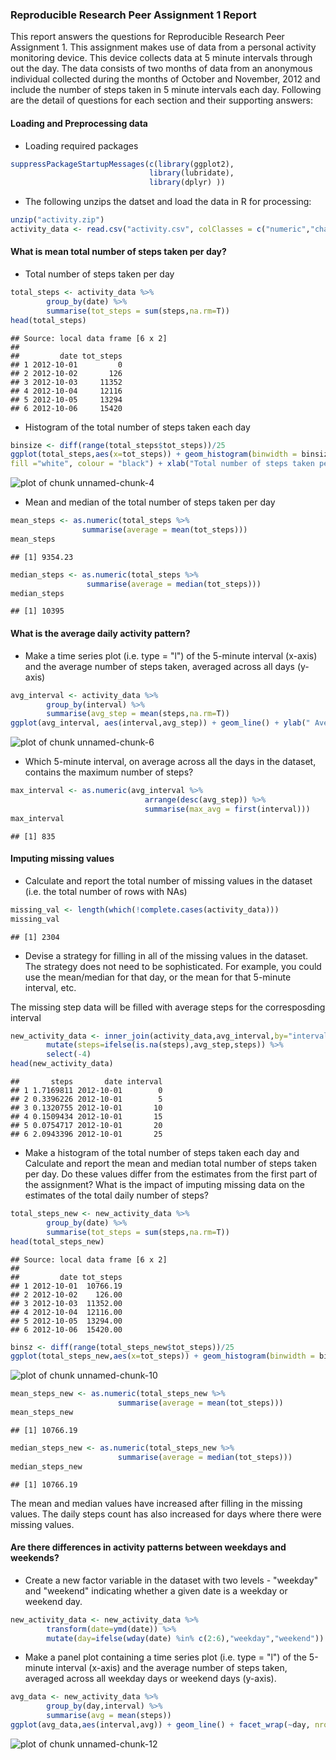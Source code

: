 ### Reproducible Research Peer Assignment 1 Report

This report answers the questions for Reproducible Research Peer Assignment 1. This assignment makes use of data from a personal activity monitoring device. This device collects data at 5 minute intervals through out the day. The data consists of two months of data from an anonymous individual collected during the months of October and November, 2012 and include the number of steps taken in 5 minute intervals each day.
Following are the detail of questions for each section and their supporting answers: 
#### Loading and Preprocessing data

- Loading required packages

```r
suppressPackageStartupMessages(c(library(ggplot2),
                               library(lubridate),
                               library(dplyr) ))
```

- The following unzips the datset and load the data in R for processing:

```r
unzip("activity.zip")
activity_data <- read.csv("activity.csv", colClasses = c("numeric","character","numeric"))
```

#### What is mean total number of steps taken per day?

- Total number of steps taken per day

```r
total_steps <- activity_data %>% 
        group_by(date) %>% 
        summarise(tot_steps = sum(steps,na.rm=T))
head(total_steps)
```

```
## Source: local data frame [6 x 2]
## 
##         date tot_steps
## 1 2012-10-01         0
## 2 2012-10-02       126
## 3 2012-10-03     11352
## 4 2012-10-04     12116
## 5 2012-10-05     13294
## 6 2012-10-06     15420
```

- Histogram of the total number of steps taken each day

```r
binsize <- diff(range(total_steps$tot_steps))/25
ggplot(total_steps,aes(x=tot_steps)) + geom_histogram(binwidth = binsize, 
fill ="white", colour = "black") + xlab("Total number of steps taken per day")
```

![plot of chunk unnamed-chunk-4](figure/unnamed-chunk-4-1.png) 

- Mean and median of the total number of steps taken per day

```r
mean_steps <- as.numeric(total_steps %>% 
                summarise(average = mean(tot_steps)))
mean_steps
```

```
## [1] 9354.23
```

```r
median_steps <- as.numeric(total_steps %>% 
                 summarise(average = median(tot_steps)))
median_steps
```

```
## [1] 10395
```

#### What is the average daily activity pattern?

- Make a time series plot (i.e. type = "l") of the 5-minute interval (x-axis) and the average number of steps taken, averaged across all days (y-axis)

```r
avg_interval <- activity_data %>% 
        group_by(interval) %>% 
        summarise(avg_step = mean(steps,na.rm=T))
ggplot(avg_interval, aes(interval,avg_step)) + geom_line() + ylab(" Average Steps")
```

![plot of chunk unnamed-chunk-6](figure/unnamed-chunk-6-1.png) 

- Which 5-minute interval, on average across all the days in the dataset, contains the maximum number of steps?

```r
max_interval <- as.numeric(avg_interval %>%  
                              arrange(desc(avg_step)) %>%
                              summarise(max_avg = first(interval)))
max_interval
```

```
## [1] 835
```

#### Imputing missing values

- Calculate and report the total number of missing values in the dataset (i.e. the total number of rows with NAs)

```r
missing_val <- length(which(!complete.cases(activity_data)))
missing_val
```

```
## [1] 2304
```

- Devise a strategy for filling in all of the missing values in the dataset. The strategy does not need to be sophisticated. For example, you could use the mean/median for that day, or the mean for that 5-minute interval, etc.

The missing step data will be filled with average steps for the corresposding interval

```r
new_activity_data <- inner_join(activity_data,avg_interval,by="interval") %>% 
        mutate(steps=ifelse(is.na(steps),avg_step,steps)) %>% 
        select(-4)
head(new_activity_data)
```

```
##       steps       date interval
## 1 1.7169811 2012-10-01        0
## 2 0.3396226 2012-10-01        5
## 3 0.1320755 2012-10-01       10
## 4 0.1509434 2012-10-01       15
## 5 0.0754717 2012-10-01       20
## 6 2.0943396 2012-10-01       25
```

- Make a histogram of the total number of steps taken each day and Calculate and report the mean and median total number of steps taken per day. Do these values differ from the estimates from the first part of the assignment? What is the impact of imputing missing data on the estimates of the total daily number of steps?

```r
total_steps_new <- new_activity_data %>% 
        group_by(date) %>% 
        summarise(tot_steps = sum(steps,na.rm=T))
head(total_steps_new)
```

```
## Source: local data frame [6 x 2]
## 
##         date tot_steps
## 1 2012-10-01  10766.19
## 2 2012-10-02    126.00
## 3 2012-10-03  11352.00
## 4 2012-10-04  12116.00
## 5 2012-10-05  13294.00
## 6 2012-10-06  15420.00
```

```r
binsz <- diff(range(total_steps_new$tot_steps))/25
ggplot(total_steps_new,aes(x=tot_steps)) + geom_histogram(binwidth = binsz, fill = "white", colour = "Black") + xlab("Total number of steps taken per day")
```

![plot of chunk unnamed-chunk-10](figure/unnamed-chunk-10-1.png) 

```r
mean_steps_new <- as.numeric(total_steps_new %>% 
                        summarise(average = mean(tot_steps)))
mean_steps_new
```

```
## [1] 10766.19
```

```r
median_steps_new <- as.numeric(total_steps_new %>% 
                        summarise(average = median(tot_steps)))
median_steps_new
```

```
## [1] 10766.19
```

The mean and median values have increased after filling in the missing values. The daily steps count has also increased for days where there were missing values.

#### Are there differences in activity patterns between weekdays and weekends?

- Create a new factor variable in the dataset with two levels - "weekday" and "weekend" indicating whether a given date is a weekday or weekend day.

```r
new_activity_data <- new_activity_data %>%
        transform(date=ymd(date)) %>% 
        mutate(day=ifelse(wday(date) %in% c(2:6),"weekday","weekend"))
```


- Make a panel plot containing a time series plot (i.e. type = "l") of the 5-minute interval (x-axis) and the average number of steps taken, averaged across all weekday days or weekend days (y-axis). 

```r
avg_data <- new_activity_data %>% 
        group_by(day,interval) %>% 
        summarise(avg = mean(steps)) 
ggplot(avg_data,aes(interval,avg)) + geom_line() + facet_wrap(~day, nrow=2) +ylab("Average Steps")
```

![plot of chunk unnamed-chunk-12](figure/unnamed-chunk-12-1.png) 

